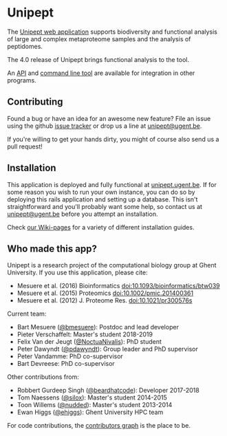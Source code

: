 # Unipept

The [Unipept web application](http://unipept.ugent.be) supports biodiversity and functional analysis of large and complex metaproteome samples and the analysis of peptidomes.

The 4.0 release of Unipept brings functional analysis to the tool.

An [API](https://unipept.ugent.be/apidocs) and [command line tool](http://github.com/unipept/unipept-cli) are available
for integration in other programs.

## Contributing

Found a bug or have an idea for an awesome new feature?
File an issue using the github [issue tracker](https://github.com/unipept/unipept/issues) or drop us a line at [unipept@ugent.be](mailto:unipept@ugent.be).

If you're willing to get your hands dirty, you might of course also send us a pull request!

## Installation

This application is deployed and fully functional at [unipept.ugent.be](http://unipept.ugent.be).
If for some reason you wish to run your own instance, you can do so by deploying this rails application and setting up a database.
This isn't straightforward and you'll probably want some help, so contact us at [unipept@ugent.be](mailto:unipept@ugent.be) before you attempt an installation.

Check [our Wiki-pages](https://github.com/unipept/unipept/wiki) for a variety of different installation guides.

## Who made this app?

Unipept is a research project of the computational biology group at Ghent University. If you use this application, please cite:

- Mesuere et al. (2016) Bioinformatics [doi:10.1093/bioinformatics/btw039](https://doi.org/10.1093/bioinformatics/btw039)
- Mesuere et al. (2015) Proteomics [doi:10.1002/pmic.201400361](https://doi.org/10.1002/pmic.201400361)
- Mesuere et al. (2012) J. Proteome Res. [doi:10.1021/pr300576s](https://doi.org/10.1021/pr300576s)

Current team:

- Bart Mesuere ([@bmesuere](https://github.com/bmesuere)): Postdoc and lead developer
- Pieter Verschaffelt: Master's student 2018-2019
- Felix Van der Jeugt ([@NoctuaNivalis](https://github.com/NoctuaNivalis)): PhD student
- Peter Dawyndt ([@pdawyndt](https://github.com/pdawyndt)): Group leader and PhD supervisor
- Peter Vandamme: PhD co-supervisor
- Bart Devreese: PhD co-supervisor

Other contributions from:

- Robbert Gurdeep Singh ([@beardhatcode](https://github.com/beardhatcode)): Developer 2017-2018
- Tom Naessens ([@silox](https://github.com/silox)): Master's student 2014-2015
- Toon Willems ([@nudded](https://github.com/nudded)): Master's student 2013-2014
- Ewan Higgs ([@ehiggs](https://github.com/ehiggs)): Ghent University HPC team

For code contributions, the [contributors graph](https://github.com/unipept/unipept/graphs/contributors) is the place to be.
